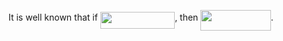 It is well known that if <img src="https://rawgit.com/alvaro-rodrigues/operational_research/master/svgs/15b9e78f3a7cb11ea59b95c9553fb928.svg?invert_in_darkmode" align=middle width=119.34141284999998pt height=26.76175259999998pt/>, then <img src="https://rawgit.com/alvaro-rodrigues/operational_research/master/svgs/2b1f70f6a49aea806b0a5f021e843447.svg?invert_in_darkmode" align=middle width=112.44128444999998pt height=33.20539200000001pt/>.
